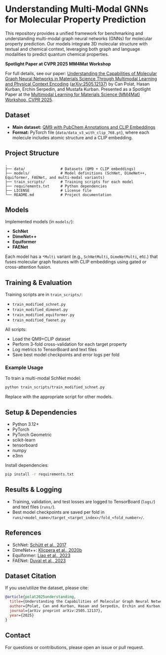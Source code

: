 # Understanding Multi-Modal GNNs for Molecular Property Prediction

This repository provides a unified framework for benchmarking and understanding multi-modal graph neural networks (GNNs) for molecular property prediction. Our models integrate 3D molecular structure with textual and chemical context, leveraging both graph and language modalities to predict quantum chemical properties.

**Spotlight Paper at CVPR 2025 MM4Mat Workshop**

For full details, see our paper: [Understanding the Capabilities of Molecular Graph Neural Networks in Materials Science Through Multimodal Learning and Physical Context Encoding](https://arxiv.org/abs/2505.12137) ([arXiv:2505.12137](https://arxiv.org/abs/2505.12137)) by Can Polat, Hasan Kurban, Erchin Serpedin, and Mustafa Kurban. Presented as a Spotlight Paper at the [Multimodal Learning for Materials Science (MM4Mat) Workshop, CVPR 2025](https://sites.google.com/view/mm4mat).

## Dataset

- **Main dataset:** [QM9 with PubChem Annotations and CLIP Embeddings](https://figshare.com/articles/dataset/QM9_with_PubChem_Annotations_as_in_Understanding_the_Capabilities_of_Molecular_Graph_Neural_Networks_in_Materials_Science_Through_Multimodal_Learning_and_Physical_Context_Encoding_/29203637?file=55004297)
- **Format:** PyTorch file (`data/data_v3_with_clip_768.pt`), where each molecule includes atomic structure and a CLIP embedding.

## Project Structure

```
.
├── data/                # Datasets (QM9 + CLIP embeddings)
├── models/              # Model definitions (SchNet, DimeNet++, Equiformer, FAENet, and multi-modal variants)
├── train_scripts/       # Training scripts for each model
├── requirements.txt     # Python dependencies
├── LICENSE              # License file
└── README.md            # Project documentation
```

## Models

Implemented models (in `models/`):
- **SchNet**
- **DimeNet++** 
- **Equiformer** 
- **FAENet** 

Each model has a `*Multi` variant (e.g., `SchNetMulti`, `DimeNetMulti`, etc.) that fuses molecular graph features with CLIP embeddings using gated or cross-attention fusion.

## Training & Evaluation

Training scripts are in `train_scripts/`:
- `train_modified_schnet.py`
- `train_modified_dimenet.py`
- `train_modified_equiformer.py`
- `train_modified_faenet.py`

All scripts:
- Load the QM9+CLIP dataset
- Perform 3-fold cross-validation for each target property
- Log metrics to TensorBoard and text files
- Save best model checkpoints and error logs per fold

### Example Usage

To train a multi-modal SchNet model:
```bash
python train_scripts/train_modified_schnet.py
```

Replace with the appropriate script for other models.

## Setup & Dependencies

- Python 3.12+
- PyTorch
- PyTorch Geometric
- scikit-learn
- tensorboard
- numpy
- e3nn

Install dependencies:
```bash
pip install -r requirements.txt
```

## Results & Logging

- Training, validation, and test losses are logged to TensorBoard (`logs/`) and text files (`runs/`).
- Best model checkpoints are saved per fold in `runs/<model_name>/target_<target_index>/fold_<fold_number>/`.

## References
- SchNet: [Schütt et al., 2017](https://arxiv.org/abs/1706.08566)
- DimeNet++: [Klicpera et al., 2020b](https://arxiv.org/abs/2011.14115)
- Equiformer: [Liao et al., 2023](https://arxiv.org/abs/2206.11990)
- FAENet: [Duval et al., 2023](https://arxiv.org/abs/2305.05577)

## Dataset Citation
If you use/utilize the dataset, please cite:

```bibtex
@article{polat2025understanding,
  title={Understanding the Capabilities of Molecular Graph Neural Networks in Materials Science Through Multimodal Learning and Physical Context Encoding},
  author={Polat, Can and Kurban, Hasan and Serpedin, Erchin and Kurban, Mustafa},
  journal={arXiv preprint arXiv:2505.12137},
  year={2025}
}
```

## Contact
For questions or contributions, please open an issue or pull request.